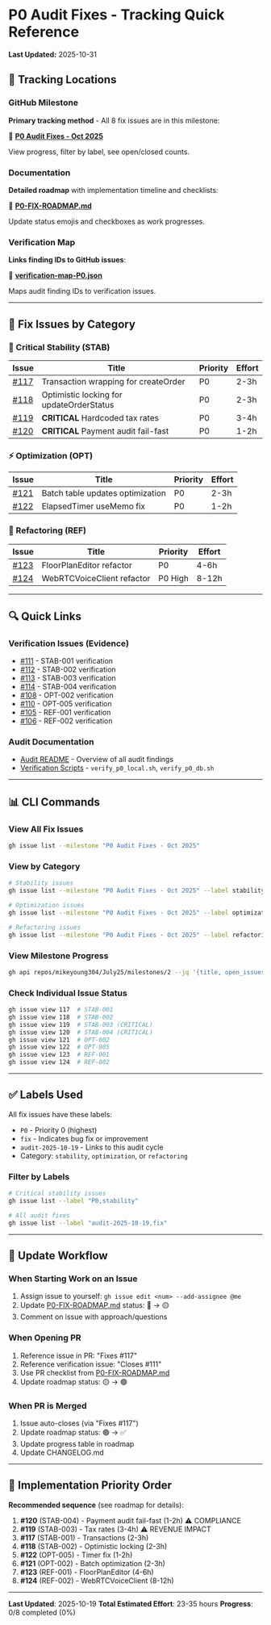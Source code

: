 # P0 Audit Fixes - Tracking Quick Reference

**Last Updated:** 2025-10-31

## 📍 Tracking Locations

### GitHub Milestone
**Primary tracking method** - All 8 fix issues are in this milestone:

🔗 **[P0 Audit Fixes - Oct 2025](https://github.com/mikeyoung304/July25/milestone/2)**

View progress, filter by label, see open/closed counts.

### Documentation
**Detailed roadmap** with implementation timeline and checklists:

📄 **[P0-FIX-ROADMAP.md](./P0-FIX-ROADMAP.md)**

Update status emojis and checkboxes as work progresses.

### Verification Map
**Links finding IDs to GitHub issues**:

📄 **[verification-map-P0.json](./verification-map-P0.json)**

Maps audit finding IDs to verification issues.

---

## 🎯 Fix Issues by Category

### 🚨 Critical Stability (STAB)
| Issue | Title | Priority | Effort |
|-------|-------|----------|--------|
| [#117](https://github.com/mikeyoung304/July25/issues/117) | Transaction wrapping for createOrder | P0 | 2-3h |
| [#118](https://github.com/mikeyoung304/July25/issues/118) | Optimistic locking for updateOrderStatus | P0 | 2-3h |
| [#119](https://github.com/mikeyoung304/July25/issues/119) | **CRITICAL** Hardcoded tax rates | P0 | 3-4h |
| [#120](https://github.com/mikeyoung304/July25/issues/120) | **CRITICAL** Payment audit fail-fast | P0 | 1-2h |

### ⚡ Optimization (OPT)
| Issue | Title | Priority | Effort |
|-------|-------|----------|--------|
| [#121](https://github.com/mikeyoung304/July25/issues/121) | Batch table updates optimization | P0 | 2-3h |
| [#122](https://github.com/mikeyoung304/July25/issues/122) | ElapsedTimer useMemo fix | P0 | 1-2h |

### 🔨 Refactoring (REF)
| Issue | Title | Priority | Effort |
|-------|-------|----------|--------|
| [#123](https://github.com/mikeyoung304/July25/issues/123) | FloorPlanEditor refactor | P0 | 4-6h |
| [#124](https://github.com/mikeyoung304/July25/issues/124) | WebRTCVoiceClient refactor | P0 High | 8-12h |

---

## 🔍 Quick Links

### Verification Issues (Evidence)
- [#111](https://github.com/mikeyoung304/July25/issues/111) - STAB-001 verification
- [#112](https://github.com/mikeyoung304/July25/issues/112) - STAB-002 verification
- [#113](https://github.com/mikeyoung304/July25/issues/113) - STAB-003 verification
- [#114](https://github.com/mikeyoung304/July25/issues/114) - STAB-004 verification
- [#108](https://github.com/mikeyoung304/July25/issues/108) - OPT-002 verification
- [#110](https://github.com/mikeyoung304/July25/issues/110) - OPT-005 verification
- [#105](https://github.com/mikeyoung304/July25/issues/105) - REF-001 verification
- [#106](https://github.com/mikeyoung304/July25/issues/106) - REF-002 verification

### Audit Documentation
- [Audit README](./README.md) - Overview of all audit findings
- [Verification Scripts](../../scripts/) - `verify_p0_local.sh`, `verify_p0_db.sh`

---

## 📊 CLI Commands

### View All Fix Issues
```bash
gh issue list --milestone "P0 Audit Fixes - Oct 2025"
```

### View by Category
```bash
# Stability issues
gh issue list --milestone "P0 Audit Fixes - Oct 2025" --label stability

# Optimization issues
gh issue list --milestone "P0 Audit Fixes - Oct 2025" --label optimization

# Refactoring issues
gh issue list --milestone "P0 Audit Fixes - Oct 2025" --label refactoring
```

### View Milestone Progress
```bash
gh api repos/mikeyoung304/July25/milestones/2 --jq '{title, open_issues, closed_issues, progress: ((.closed_issues / (.open_issues + .closed_issues)) * 100)}'
```

### Check Individual Issue Status
```bash
gh issue view 117  # STAB-001
gh issue view 118  # STAB-002
gh issue view 119  # STAB-003 (CRITICAL)
gh issue view 120  # STAB-004 (CRITICAL)
gh issue view 121  # OPT-002
gh issue view 122  # OPT-005
gh issue view 123  # REF-001
gh issue view 124  # REF-002
```

---

## ✅ Labels Used

All fix issues have these labels:
- `P0` - Priority 0 (highest)
- `fix` - Indicates bug fix or improvement
- `audit-2025-10-19` - Links to this audit cycle
- Category: `stability`, `optimization`, or `refactoring`

### Filter by Labels
```bash
# Critical stability issues
gh issue list --label "P0,stability"

# All audit fixes
gh issue list --label "audit-2025-10-19,fix"
```

---

## 📝 Update Workflow

### When Starting Work on an Issue
1. Assign issue to yourself: `gh issue edit <num> --add-assignee @me`
2. Update [P0-FIX-ROADMAP.md](./P0-FIX-ROADMAP.md) status: 🔴 → 🟡
3. Comment on issue with approach/questions

### When Opening PR
1. Reference issue in PR: "Fixes #117"
2. Reference verification issue: "Closes #111"
3. Use PR checklist from [P0-FIX-ROADMAP.md](./P0-FIX-ROADMAP.md)
4. Update roadmap status: 🟡 → 🟢

### When PR is Merged
1. Issue auto-closes (via "Fixes #117")
2. Update roadmap status: 🟢 → ✅
3. Update progress table in roadmap
4. Update CHANGELOG.md

---

## 🎯 Implementation Priority Order

**Recommended sequence** (see roadmap for details):

1. **#120** (STAB-004) - Payment audit fail-fast (1-2h) ⚠️ COMPLIANCE
2. **#119** (STAB-003) - Tax rates (3-4h) ⚠️ REVENUE IMPACT
3. **#117** (STAB-001) - Transactions (2-3h)
4. **#118** (STAB-002) - Optimistic locking (2-3h)
5. **#122** (OPT-005) - Timer fix (1-2h)
6. **#121** (OPT-002) - Batch optimization (2-3h)
7. **#123** (REF-001) - FloorPlanEditor (4-6h)
8. **#124** (REF-002) - WebRTCVoiceClient (8-12h)

---

**Last Updated**: 2025-10-19
**Total Estimated Effort**: 23-35 hours
**Progress**: 0/8 completed (0%)
